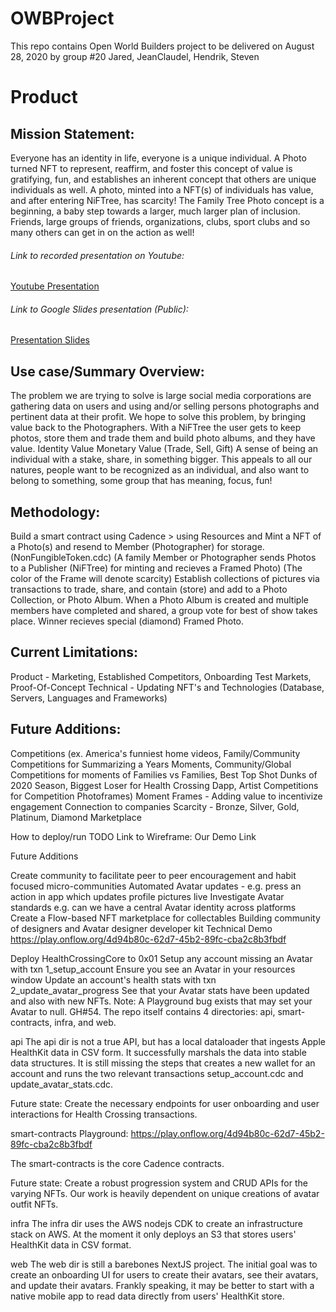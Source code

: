 # OWBProject

This repo contains Open World Builders project to be delivered on August 28, 2020 by group #20 Jared, JeanClaudel, Hendrik, Steven

# Product
## Mission Statement:

Everyone has an identity in life, everyone is a unique individual.  A Photo turned NFT to represent, reaffirm, and foster this concept of value is gratifying, fun, and establishes an inherent concept that others are unique individuals as well. A photo, minted into a NFT(s) of individuals has value, and after entering NiFTree, has scarcity!
The Family Tree Photo concept is a beginning, a baby step towards a larger, much larger plan of inclusion.  Friends, large groups of friends, organizations, clubs, sport clubs and so many others can get in on the action as well!

###### Link to recorded presentation on Youtube:
<a href="https://www.youtube.com/watch?v=qpdWmAlYGFc" target="_blank">Youtube Presentation</a>

###### Link to Google Slides presentation (Public):
<a href="https://docs.google.com/presentation/d/1_uZHEz2w2oEb2xmsR_WvHk7nTEpayRAXm8VWkMNoUhU/edit#slide=id.g92384450cf_3_212">Presentation Slides</a>

## Use case/Summary Overview:

The problem we are trying to solve is large social media corporations are gathering data on users and using and/or selling persons photographs and pertinent data at their profit. We hope to solve this problem, by bringing value back to the Photographers.  With a NiFTree the user gets to keep photos, store them and trade them and build photo albums, and they have value.
    Identity Value
    Monetary Value (Trade, Sell, Gift)
A sense of being an individual with a stake, share, in something bigger.
This appeals to all our natures, people want to be recognized as an individual, and also want to belong to something, some group that has meaning, focus, fun!

## Methodology:

Build a smart contract using Cadence > using Resources and Mint a NFT of a Photo(s) and resend to Member (Photographer) for storage. (NonFungibleToken.cdc)
  (A family Member or Photographer sends Photos to a Publisher (NiFTree) for minting and recieves a Framed Photo)
  (The color of the Frame will denote scarcity)
Establish collections of pictures via transactions to trade, share, and contain (store) and add to a Photo Collection, or Photo Album.
When a Photo Album is created and multiple members have completed and shared, a group vote for best of show takes place.
Winner recieves special (diamond) Framed Photo.

## Current Limitations:
Product - Marketing, Established Competitors, Onboarding Test Markets, Proof-Of-Concept
Technical - Updating NFT's and Technologies (Database, Servers, Languages and Frameworks)

## Future Additions:
Competitions (ex. America's funniest home videos, Family/Community Competitions for Summarizing a Years Moments, Community/Global Competitions for moments of Families vs Families, Best Top Shot Dunks of 2020 Season, Biggest Loser for Health Crossing Dapp, Artist Competitions for Competition Photoframes)
Moment Frames - Adding value to incentivize engagement 
Connection to companies
Scarcity - Bronze, Silver, Gold, Platinum, Diamond
Marketplace


How to deploy/run
TODO 
Link to Wireframe: Our Demo Link


Future Additions

Create community to facilitate peer to peer encouragement and habit focused micro-communities
Automated Avatar updates - e.g. press an action in app which updates profile pictures live
Investigate Avatar standards e.g. can we have a central Avatar identity across platforms
Create a Flow-based NFT marketplace for collectables
Building community of designers and Avatar designer developer kit
Technical
Demo
https://play.onflow.org/4d94b80c-62d7-45b2-89fc-cba2c8b3fbdf

Deploy HealthCrossingCore to 0x01
Setup any account missing an Avatar with txn 1_setup_account
Ensure you see an Avatar in your resources window
Update an account's health stats with txn 2_update_avatar_progress
See that your Avatar stats have been updated and also with new NFTs. Note: A Playground bug exists that may set your Avatar to null. GH#54.
The repo itself contains 4 directories: api, smart-contracts, infra, and web.

api
The api dir is not a true API, but has a local dataloader that ingests Apple HealthKit data in CSV form. It successfully marshals the data into stable data structures. It is still missing the steps that creates a new wallet for an account and runs the two relevant transactions setup_account.cdc and update_avatar_stats.cdc.

Future state: Create the necessary endpoints for user onboarding and user interactions for Health Crossing transactions.

smart-contracts
Playground: https://play.onflow.org/4d94b80c-62d7-45b2-89fc-cba2c8b3fbdf

The smart-contracts is the core Cadence contracts.

Future state: Create a robust progression system and CRUD APIs for the varying NFTs. Our work is heavily dependent on unique creations of avatar outfit NFTs.

infra
The infra dir uses the AWS nodejs CDK to create an infrastructure stack on AWS. At the moment it only deploys an S3 that stores users' HealthKit data in CSV format.

web
The web dir is still a barebones NextJS project. The initial goal was to create an onboarding UI for users to create their avatars, see their avatars, and update their avatars. Frankly speaking, it may be better to start with a native mobile app to read data directly from users' HealthKit store.
